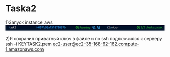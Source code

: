 # Taska2
1)Запуск instance aws 
![Image alt](https://github.com/vazikk/Taska2/blob/main/image.png)

2)Я сохранил приватный ключ в файле и по ssh подлкючился к серверу <br>
ssh -i KEYTASK2.pem ec2-user@ec2-35-168-62-162.compute-1.amazonaws.com


